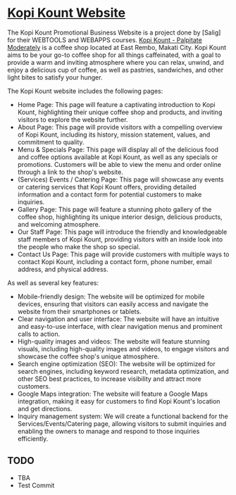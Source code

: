 # [Kopi Kount Website](https://kopi-kount.netlify.app)

The Kopi Kount Promotional Business Website is a project done by [Salig] for their WEBTOOLS and WEBAPPS courses. [Kopi Kount - Palpitate Moderately](https://www.facebook.com/kopikountpalpitatemoderately) is a coffee shop located at East Rembo, Makati City. Kopi Kount aims to be your go-to coffee shop for all things caffeinated, with a goal to provide a warm and inviting atmosphere where you can relax, unwind, and enjoy a delicious cup of coffee, as well as pastries, sandwiches, and other light bites to satisfy your hunger.

The Kopi Kount website includes the following pages:

- Home Page: This page will feature a captivating introduction to Kopi Kount, highlighting their unique coffee shop and products, and inviting visitors to explore the website further.
- About Page: This page will provide visitors with a compelling overview of Kopi Kount, including its history, mission statement, values, and commitment to quality.
- Menu & Specials Page: This page will display all of the delicious food and coffee options available at Kopi Kount, as well as any specials or promotions. Customers will be able to view the menu and order online through a link to the shop's website.
- (Services) Events / Catering Page: This page will showcase any events or catering services that Kopi Kount offers, providing detailed information and a contact form for potential customers to make inquiries.
- Gallery Page: This page will feature a stunning photo gallery of the coffee shop, highlighting its unique interior design, delicious products, and welcoming atmosphere.
- Our Staff Page: This page will introduce the friendly and knowledgeable staff members of Kopi Kount, providing visitors with an inside look into the people who make the shop so special.
- Contact Us Page: This page will provide customers with multiple ways to contact Kopi Kount, including a contact form, phone number, email address, and physical address.

As well as several key features:

- Mobile-friendly design: The website will be optimized for mobile devices, ensuring that visitors can easily access and navigate the website from their smartphones or tablets.
- Clear navigation and user interface: The website will have an intuitive and easy-to-use interface, with clear navigation menus and prominent calls to action.
- High-quality images and videos: The website will feature stunning visuals, including high-quality images and videos, to engage visitors and showcase the coffee shop's unique atmosphere.
- Search engine optimization (SEO): The website will be optimized for search engines, including keyword research, metadata optimization, and other SEO best practices, to increase visibility and attract more customers.
- Google Maps integration: The website will feature a Google Maps integration, making it easy for customers to find Kopi Kount's location and get directions.
- Inquiry management system: We will create a functional backend for the Services/Events/Catering page, allowing visitors to submit inquiries and enabling the owners to manage and respond to those inquiries efficiently.


## TODO 
- TBA
- Test Commit